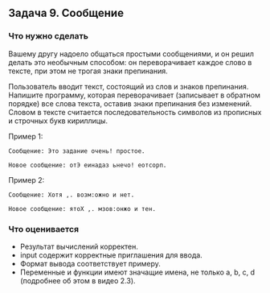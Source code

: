 ## Задача 9. Сообщение
### Что нужно сделать
Вашему другу надоело общаться простыми сообщениями, и он решил делать это необычным способом: он переворачивает каждое
слово в тексте, при этом не трогая знаки препинания. 

Пользователь вводит текст, состоящий из слов и знаков препинания. Напишите программу, которая переворачивает
(записывает в обратном порядке) все слова текста, оставив знаки препинания без изменений. Словом в тексте считается
последовательность символов из прописных и строчных букв кириллицы.

Пример 1:

```
Сообщение: Это задание очень! простое.

Новое сообщение: отЭ еинадаз ьнечо! еотсорп.
```

Пример 2:

```
Сообщение: Хотя ,. возм:ожно и нет.

Новое сообщение: ятоХ ,. мзов:онжо и тен.
```
### Что оценивается
- Результат вычислений корректен.
- input содержит корректные приглашения для ввода. 
- Формат вывода соответствует примеру.
- Переменные и функции имеют значащие имена, не только a, b, c, d (подробнее об этом в видео 2.3).

